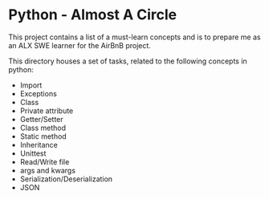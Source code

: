 # Python - Almost A Circle

This project contains a list of a must-learn concepts and is to prepare me as an ALX SWE learner for the AirBnB project.

This directory houses a set of tasks, related to the following concepts in python:

 * Import
 * Exceptions
 * Class
 * Private attribute
 * Getter/Setter
 * Class method
 * Static method
 * Inheritance
 * Unittest
 * Read/Write file
 * args and kwargs
 * Serialization/Deserialization
 * JSON
